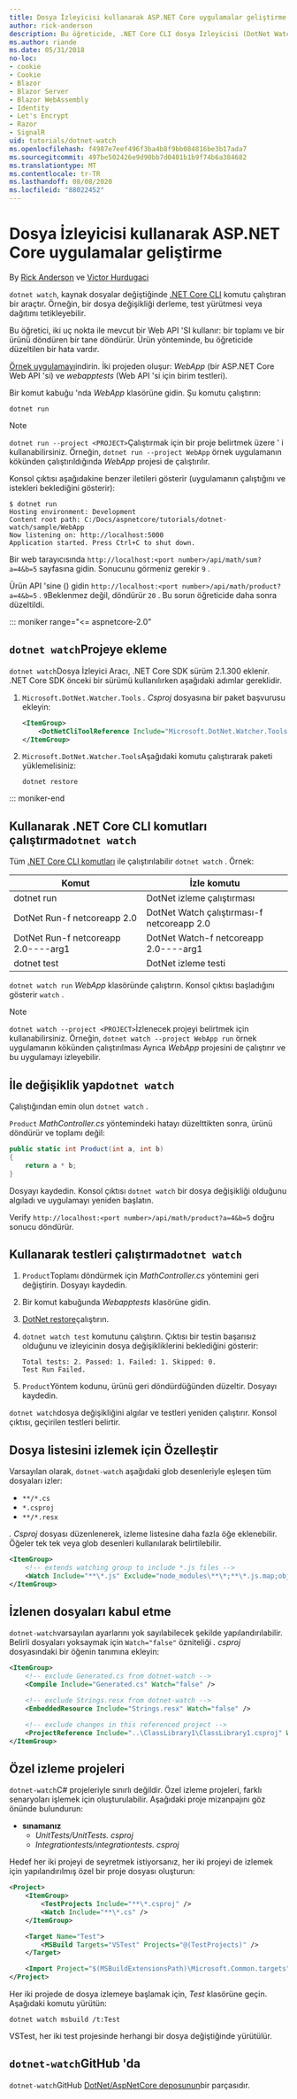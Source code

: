 ```yaml
---
title: Dosya İzleyicisi kullanarak ASP.NET Core uygulamalar geliştirme
author: rick-anderson
description: Bu öğreticide, .NET Core CLI dosya İzleyicisi (DotNet Watch) aracının bir ASP.NET Core uygulamasında nasıl yükleneceği ve kullanılacağı gösterilmektedir.
ms.author: riande
ms.date: 05/31/2018
no-loc:
- cookie
- Cookie
- Blazor
- Blazor Server
- Blazor WebAssembly
- Identity
- Let's Encrypt
- Razor
- SignalR
uid: tutorials/dotnet-watch
ms.openlocfilehash: f4987e7eef496f3ba4b8f9bb084816be3b17ada7
ms.sourcegitcommit: 497be502426e9d90bb7d0401b1b9f74b6a384682
ms.translationtype: MT
ms.contentlocale: tr-TR
ms.lasthandoff: 08/08/2020
ms.locfileid: "88022452"
---
```

# <a name="develop-aspnet-core-apps-using-a-file-watcher"></a>Dosya İzleyicisi kullanarak ASP.NET Core uygulamalar geliştirme

By [Rick Anderson](https://twitter.com/RickAndMSFT) ve [Victor Hurdugaci](https://twitter.com/victorhurdugaci)

`dotnet watch`, kaynak dosyalar değiştiğinde [.NET Core CLI](/dotnet/core/tools) komutu çalıştıran bir araçtır. Örneğin, bir dosya değişikliği derleme, test yürütmesi veya dağıtımı tetikleyebilir.

Bu öğretici, iki uç nokta ile mevcut bir Web API 'SI kullanır: bir toplamı ve bir ürünü döndüren bir tane döndürür. Ürün yönteminde, bu öğreticide düzeltilen bir hata vardır.

[Örnek uygulamayı](https://github.com/dotnet/AspNetCore.Docs/tree/master/aspnetcore/tutorials/dotnet-watch/sample)indirin. İki projeden oluşur: *WebApp* (bir ASP.NET Core Web API 'si) ve *webapptests* (Web API 'si için birim testleri).

Bir komut kabuğu 'nda *WebApp* klasörüne gidin. Şu komutu çalıştırın:

```dotnetcli
dotnet run
```

> [!NOTE]
> `dotnet run --project <PROJECT>`Çalıştırmak için bir proje belirtmek üzere ' i kullanabilirsiniz. Örneğin, `dotnet run --project WebApp` örnek uygulamanın kökünden çalıştırıldığında *WebApp* projesi de çalıştırılır.

Konsol çıktısı aşağıdakine benzer iletileri gösterir (uygulamanın çalıştığını ve istekleri beklediğini gösterir):

```console
$ dotnet run
Hosting environment: Development
Content root path: C:/Docs/aspnetcore/tutorials/dotnet-watch/sample/WebApp
Now listening on: http://localhost:5000
Application started. Press Ctrl+C to shut down.
```

Bir web tarayıcısında `http://localhost:<port number>/api/math/sum?a=4&b=5` sayfasına gidin. Sonucunu görmeniz gerekir `9` .

Ürün API 'sine () gidin `http://localhost:<port number>/api/math/product?a=4&b=5` . `9`Beklenmez değil, döndürür `20` . Bu sorun öğreticide daha sonra düzeltildi.

::: moniker range="<= aspnetcore-2.0"

## <a name="add-dotnet-watch-to-a-project"></a>`dotnet watch`Projeye ekleme

`dotnet watch`Dosya İzleyici Aracı, .NET Core SDK sürüm 2.1.300 eklenir. .NET Core SDK önceki bir sürümü kullanılırken aşağıdaki adımlar gereklidir.

1. `Microsoft.DotNet.Watcher.Tools` *. Csproj* dosyasına bir paket başvurusu ekleyin:

    ```xml
    <ItemGroup>
        <DotNetCliToolReference Include="Microsoft.DotNet.Watcher.Tools" Version="2.0.0" />
    </ItemGroup>
    ```

1. `Microsoft.DotNet.Watcher.Tools`Aşağıdaki komutu çalıştırarak paketi yüklemelisiniz:

    ```dotnetcli
    dotnet restore
    ```

::: moniker-end

## <a name="run-net-core-cli-commands-using-dotnet-watch"></a>Kullanarak .NET Core CLI komutları çalıştırma`dotnet watch`

Tüm [.NET Core CLI komutları](/dotnet/core/tools#cli-commands) ile çalıştırılabilir `dotnet watch` . Örnek:

| Komut | İzle komutu |
| ---- | ----- |
| dotnet run | DotNet izleme çalıştırması |
| DotNet Run-f netcoreapp 2.0 | DotNet Watch çalıştırması-f netcoreapp 2.0 |
| DotNet Run-f netcoreapp 2.0----arg1 | DotNet Watch-f netcoreapp 2.0----arg1 |
| dotnet test | DotNet izleme testi |

`dotnet watch run` *WebApp* klasöründe çalıştırın. Konsol çıktısı başladığını gösterir `watch` .

> [!NOTE]
> `dotnet watch --project <PROJECT>`İzlenecek projeyi belirtmek için kullanabilirsiniz. Örneğin, `dotnet watch --project WebApp run` örnek uygulamanın kökünden çalıştırılması Ayrıca *WebApp* projesini de çalıştırır ve bu uygulamayı izleyebilir.

## <a name="make-changes-with-dotnet-watch"></a>İle değişiklik yap`dotnet watch`

Çalıştığından emin olun `dotnet watch` .

`Product` *MathController.cs* yöntemindeki hatayı düzelttikten sonra, ürünü döndürür ve toplamı değil:

```csharp
public static int Product(int a, int b)
{
    return a * b;
}
```

Dosyayı kaydedin. Konsol çıktısı `dotnet watch` bir dosya değişikliği olduğunu algıladı ve uygulamayı yeniden başlatın.

Verify `http://localhost:<port number>/api/math/product?a=4&b=5` doğru sonucu döndürür.

## <a name="run-tests-using-dotnet-watch"></a>Kullanarak testleri çalıştırma`dotnet watch`

1. `Product`Toplamı döndürmek için *MathController.cs* yöntemini geri değiştirin. Dosyayı kaydedin.
1. Bir komut kabuğunda *Webapptests* klasörüne gidin.
1. [DotNet restore](/dotnet/core/tools/dotnet-restore)çalıştırın.
1. `dotnet watch test` komutunu çalıştırın. Çıktısı bir testin başarısız olduğunu ve izleyicinin dosya değişikliklerini beklediğini gösterir:

     ```console
     Total tests: 2. Passed: 1. Failed: 1. Skipped: 0.
     Test Run Failed.
     ```

1. `Product`Yöntem kodunu, ürünü geri döndürdüğünden düzeltir. Dosyayı kaydedin.

`dotnet watch`dosya değişikliğini algılar ve testleri yeniden çalıştırır. Konsol çıktısı, geçirilen testleri belirtir.

## <a name="customize-files-list-to-watch"></a>Dosya listesini izlemek için Özelleştir

Varsayılan olarak, `dotnet-watch` aşağıdaki glob desenleriyle eşleşen tüm dosyaları izler:

* `**/*.cs`
* `*.csproj`
* `**/*.resx`

*. Csproj* dosyası düzenlenerek, izleme listesine daha fazla öğe eklenebilir. Öğeler tek tek veya glob desenleri kullanılarak belirtilebilir.

```xml
<ItemGroup>
    <!-- extends watching group to include *.js files -->
    <Watch Include="**\*.js" Exclude="node_modules\**\*;**\*.js.map;obj\**\*;bin\**\*" />
</ItemGroup>
```

## <a name="opt-out-of-files-to-be-watched"></a>İzlenen dosyaları kabul etme

`dotnet-watch`varsayılan ayarlarını yok sayılabilecek şekilde yapılandırılabilir. Belirli dosyaları yoksaymak için `Watch="false"` özniteliği *. csproj* dosyasındaki bir öğenin tanımına ekleyin:

```xml
<ItemGroup>
    <!-- exclude Generated.cs from dotnet-watch -->
    <Compile Include="Generated.cs" Watch="false" />

    <!-- exclude Strings.resx from dotnet-watch -->
    <EmbeddedResource Include="Strings.resx" Watch="false" />

    <!-- exclude changes in this referenced project -->
    <ProjectReference Include="..\ClassLibrary1\ClassLibrary1.csproj" Watch="false" />
</ItemGroup>
```

## <a name="custom-watch-projects"></a>Özel izleme projeleri

`dotnet-watch`C# projeleriyle sınırlı değildir. Özel izleme projeleri, farklı senaryoları işlemek için oluşturulabilir. Aşağıdaki proje mizanpajını göz önünde bulundurun:

* **sınamanız**
  * *UnitTests/UnitTests. csproj*
  * *Integrationtests/ıntegrationtests. csproj*

Hedef her iki projeyi de seyretmek istiyorsanız, her iki projeyi de izlemek için yapılandırılmış özel bir proje dosyası oluşturun:

```xml
<Project>
    <ItemGroup>
        <TestProjects Include="**\*.csproj" />
        <Watch Include="**\*.cs" />
    </ItemGroup>

    <Target Name="Test">
        <MSBuild Targets="VSTest" Projects="@(TestProjects)" />
    </Target>

    <Import Project="$(MSBuildExtensionsPath)\Microsoft.Common.targets" />
</Project>
```

Her iki projede de dosya izlemeye başlamak için, *Test* klasörüne geçin. Aşağıdaki komutu yürütün:

```dotnetcli
dotnet watch msbuild /t:Test
```

VSTest, her iki test projesinde herhangi bir dosya değiştiğinde yürütülür.

## <a name="dotnet-watch-in-github"></a>`dotnet-watch`GitHub 'da

`dotnet-watch`GitHub [DotNet/AspNetCore deposunun](https://github.com/dotnet/AspNetCore/tree/master/src/Tools/dotnet-watch)bir parçasıdır.
